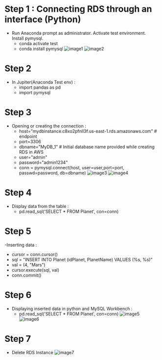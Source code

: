 # Step 1 : Connecting RDS through an interface (Python)
- Run Anaconda prompt as administrator. Activate test environment. Install pymysql.
  - conda activate test
  - conda install pymysql
![image1](https://github.com/Jasmy118/scripturient/blob/Image/1%20install%20conda%20mysql.JPG)
![image2](https://github.com/Jasmy118/scripturient/blob/Image/2%20install%20conda%20mysql.JPG)
# Step 2
- In Jupiter(Anaconda Test env) :
  - import pandas as pd
  - import pymysql
# Step 3
- Opening or creating the connection :
  - host="mydbinstance.c8xo2pfnll3f.us-east-1.rds.amazonaws.com" # endpoint
  - port=3306
  - dbname="MyDB_1" # Initial database name provided while creating RDS in AWS
  - user="admin"
  - password="admin1234"
  - conn = pymysql.connect(host, user=user,port=port, passwd=password, db=dbname)
![image3](https://github.com/Jasmy118/scripturient/blob/Image/3%20Connect%20to%20RDS%20and%20retrieve%20data%20in%20python.JPG)
![image4](https://github.com/Jasmy118/scripturient/blob/Image/4%20RDS%20connected%20with%20python%20and%20workbench.JPG)
# Step 4
- Display data from the table :
  - pd.read_sql('SELECT * FROM Planet', con=conn)
# Step 5
-Inserting data :
  - cursor = conn.cursor()
  - sql = "INSERT INTO Planet (idPlanet, PlanetName) VALUES (%s, %s)"
  - val = (4, "Mars")
  - cursor.execute(sql, val)
  - conn.commit()
# Step 6
- Displaying inserted data in python and MySQL Workbench :
  - pd.read_sql('SELECT * FROM Planet', con=conn)
![image5](https://github.com/Jasmy118/scripturient/blob/Image/5%20RDS%20Connection%20Python.JPG)
![image6](https://github.com/Jasmy118/scripturient/blob/Image/6%20Final%20Update.JPG)
# Step 7
- Delete RDS Instance
![image7](https://github.com/Jasmy118/scripturient/blob/Image/7%20Delete%20Instance.JPG)
